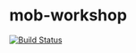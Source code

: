 # mob-workshop
[![Build Status](https://travis-ci.org/oestoer/mob-workshop.svg?branch=master)](https://travis-ci.org/oestoer/mob-workshop)